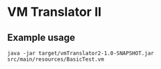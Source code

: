 # VM Translator II

## Example usage

```code
java -jar target/vmTranslator2-1.0-SNAPSHOT.jar src/main/resources/BasicTest.vm
```